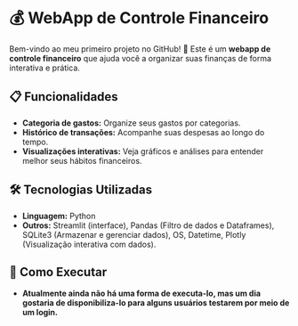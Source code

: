 # 💰 WebApp de Controle Financeiro  

Bem-vindo ao meu primeiro projeto no GitHub! 🎉 Este é um **webapp de controle financeiro** que ajuda você a organizar suas finanças de forma interativa e prática.  

## 📋 Funcionalidades  

- **Categoria de gastos:** Organize seus gastos por categorias.  
- **Histórico de transações:** Acompanhe suas despesas ao longo do tempo.  
- **Visualizações interativas:** Veja gráficos e análises para entender melhor seus hábitos financeiros.  

## 🛠️ Tecnologias Utilizadas  

- **Linguagem:** Python   
- **Outros:** Streamlit (interface), Pandas (Filtro de dados e Dataframes), SQLite3 (Armazenar e gerenciar dados), OS, Datetime, Plotly (Visualização interativa com dados).  

## 🚀 Como Executar  

- **Atualmente ainda não há uma forma de executa-lo, mas um dia gostaria de disponibiliza-lo para alguns usuários testarem por meio de um login.**
